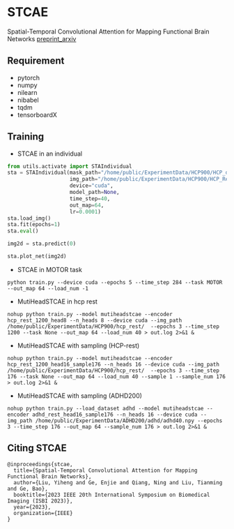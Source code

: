 # STCAE
Spatial-Temporal Convolutional Attention for Mapping Functional Brain Networks [preprint_arxiv](https://arxiv.org/abs/2211.02315)

## Requirement
- pytorch
- numpy
- nilearn
- nibabel
- tqdm
- tensorboardX

## Training
- STCAE in an individual
```python
from utils.activate import STAIndividual
sta = STAIndividual(mask_path="/home/public/ExperimentData/HCP900/HCP_data/mask_152_4mm.nii.gz",
                    img_path="/home/public/ExperimentData/HCP900/HCP_RestingonMNI/100307/MNINonLinear/Results/rfMRI_REST1_LR/rfMRI_REST1_LR.nii.gz",
                    device="cuda",
				    model_path=None,
				    time_step=40,
				    out_map=64,
                    lr=0.0001) 
sta.load_img()
sta.fit(epochs=1)
sta.eval()

img2d = sta.predict(0)

sta.plot_net(img2d)
```

- STCAE in MOTOR task 

`python train.py --device cuda --epochs 5 --time_step 284 --task MOTOR --out_map 64 --load_num -1`
- MutiHeadSTCAE in hcp rest
 
 `nohup python train.py --model mutiheadstcae --encoder hcp_rest_1200_head8 --n_heads 8 --device cuda --img_path /home/public/ExperimentData/HCP900/hcp_rest/  --epochs 3 --time_step 1200 --task None --out_map 64 --load_num 40 > out.log 2>&1 &`

- MutiHeadSTCAE with sampling (HCP-rest)

`nohup python train.py --model mutiheadstcae --encoder hcp_rest_1200_head16_sample176 --n_heads 16 --device cuda --img_path /home/public/ExperimentData/HCP900/hcp_rest/  --epochs 3 --time_step 176 --task None --out_map 64 --load_num 40 --sample 1 --sample_num 176 > out.log 2>&1 &`
- MutiHeadSTCAE with sampling (ADHD200)

`nohup python train.py --load_dataset adhd --model mutiheadstcae --encoder adhd_rest_head16_sample176 --n_heads 16 --device cuda --img_path /home/public/ExperimentData/ADHD200/adhd/adhd40.npy --epochs 3 --time_step 176 --out_map 64 --sample_num 176 > out.log 2>&1 &`

## Citing STCAE
```
@inproceedings{stcae,
  title={Spatial-Temporal Convolutional Attention for Mapping Functional Brain Networks},
  author={Liu, Yiheng and Ge, Enjie and Qiang, Ning and Liu, Tianming and Ge, Bao},
  booktitle={2023 IEEE 20th International Symposium on Biomedical Imaging (ISBI 2023)},
  year={2023},
  organization={IEEE}
}
```
